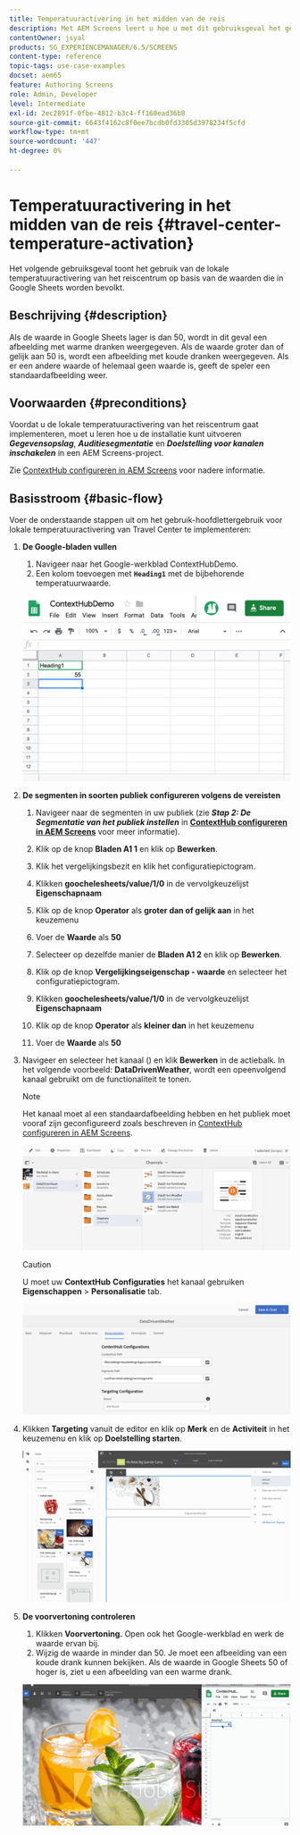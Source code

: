 ```yaml
---
title: Temperatuuractivering in het midden van de reis
description: Met AEM Screens leert u hoe u met dit gebruiksgeval het gebruik van lokale temperatuuractivering in het reiscentrum kunt demonstreren op basis van de waarden in Google Sheets.
contentOwner: jsyal
products: SG_EXPERIENCEMANAGER/6.5/SCREENS
content-type: reference
topic-tags: use-case-examples
docset: aem65
feature: Authoring Screens
role: Admin, Developer
level: Intermediate
exl-id: 2ec2891f-0fbe-4812-b3c4-ff160ead36b8
source-git-commit: 6643f4162c8f0ee7bcdb0fd3305d3978234f5cfd
workflow-type: tm+mt
source-wordcount: '447'
ht-degree: 0%

---
```


# Temperatuuractivering in het midden van de reis {#travel-center-temperature-activation}

Het volgende gebruiksgeval toont het gebruik van de lokale temperatuuractivering van het reiscentrum op basis van de waarden die in Google Sheets worden bevolkt.

## Beschrijving {#description}

Als de waarde in Google Sheets lager is dan 50, wordt in dit geval een afbeelding met warme dranken weergegeven. Als de waarde groter dan of gelijk aan 50 is, wordt een afbeelding met koude dranken weergegeven. Als er een andere waarde of helemaal geen waarde is, geeft de speler een standaardafbeelding weer.

## Voorwaarden {#preconditions}

Voordat u de lokale temperatuuractivering van het reiscentrum gaat implementeren, moet u leren hoe u de installatie kunt uitvoeren ***Gegevensopslag***, ***Auditiesegmentatie*** en ***Doelstelling voor kanalen inschakelen*** in een AEM Screens-project.

Zie [ContextHub configureren in AEM Screens](configuring-context-hub.md) voor nadere informatie.

## Basisstroom {#basic-flow}

Voer de onderstaande stappen uit om het gebruik-hoofdlettergebruik voor lokale temperatuuractivering van Travel Center te implementeren:

1. **De Google-bladen vullen**

   1. Navigeer naar het Google-werkblad ContextHubDemo.
   1. Een kolom toevoegen met **`Heading1`** met de bijbehorende temperatuurwaarde.

   ![screen_shot_2019-05-08at112911am](assets/screen_shot_2019-05-08at112911am.png)

1. **De segmenten in soorten publiek configureren volgens de vereisten**

   1. Navigeer naar de segmenten in uw publiek (zie ***Stap 2: De Segmentatie van het publiek instellen*** in **[ContextHub configureren in AEM Screens](configuring-context-hub.md)** voor meer informatie).

   1. Klik op de knop **Bladen A1 1** en klik op **Bewerken**.

   1. Klik het vergelijkingsbezit en klik het configuratiepictogram.
   1. Klikken **goochelesheets/value/1/0** in de vervolgkeuzelijst **Eigenschapnaam**

   1. Klik op de knop **Operator** als **groter dan of gelijk aan** in het keuzemenu

   1. Voer de **Waarde** als **50**

   1. Selecteer op dezelfde manier de **Bladen A1 2** en klik op **Bewerken**.

   1. Klik op de knop **Vergelijkingseigenschap - waarde** en selecteer het configuratiepictogram.
   1. Klikken **goochelesheets/value/1/0** in de vervolgkeuzelijst **Eigenschapnaam**

   1. Klik op de knop **Operator** als **kleiner dan** in het keuzemenu

   1. Voer de **Waarde** als **50**

1. Navigeer en selecteer het kanaal () en klik **Bewerken** in de actiebalk. In het volgende voorbeeld: **DataDrivenWeather**, wordt een opeenvolgend kanaal gebruikt om de functionaliteit te tonen.

   >[!NOTE]
   >
   >Het kanaal moet al een standaardafbeelding hebben en het publiek moet vooraf zijn geconfigureerd zoals beschreven in [ContextHub configureren in AEM Screens](configuring-context-hub.md).

   ![screen_shot_2019-05-08at113022am](assets/screen_shot_2019-05-08at113022am.png)

   >[!CAUTION]
   >
   >U moet uw **ContextHub** **Configuraties** het kanaal gebruiken **Eigenschappen** > **Personalisatie** tab.

   ![screen_shot_2019-05-08at114106am](assets/screen_shot_2019-05-08at114106am.png)

1. Klikken **Targeting** vanuit de editor en klik op **Merk** en de **Activiteit** in het keuzemenu en klik op **Doelstelling starten**.

   ![new_activity3](assets/new_activity3.gif)

1. **De voorvertoning controleren**

   1. Klikken **Voorvertoning.** Open ook het Google-werkblad en werk de waarde ervan bij.
   1. Wijzig de waarde in minder dan 50. Je moet een afbeelding van een koude drank kunnen bekijken. Als de waarde in Google Sheets 50 of hoger is, ziet u een afbeelding van een warme drank.

   ![result3](assets/result3.gif)
